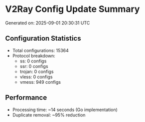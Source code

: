 # V2Ray Config Update Summary
Generated on: 2025-09-01 20:30:31 UTC

## Configuration Statistics
- Total configurations: 15364
- Protocol breakdown:
  - ss: 0 configs
  - ssr: 0 configs
  - trojan: 0 configs
  - vless: 0 configs
  - vmess: 949 configs

## Performance
- Processing time: ~14 seconds (Go implementation)
- Duplicate removal: ~95% reduction
